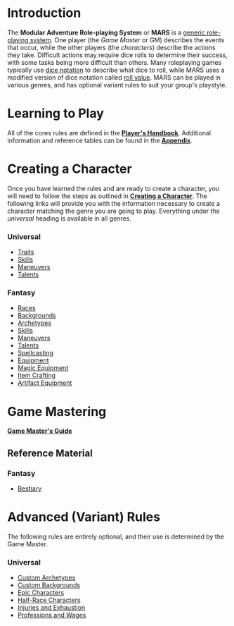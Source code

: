 # Introduction

The **Modular Adventure Role-playing System** or **MARS** is a [generic role-playing system](https://en.wikipedia.org/wiki/Generic_role-playing_game_system). One player (the *Game Master* or GM) describes the events that occur, while the other players (the *characters*) describe the actions they take. Difficult actions may require dice rolls to determine their success, with some tasks being more difficult than others. Many roleplaying games typically use [dice notation](https://en.wikipedia.org/wiki/Dice_notation) to describe what dice to roll, while MARS uses a modified version of dice notation called [roll value](/Basic/PHB.md#roll-value).  MARS can be played in various genres, and has optional variant rules to suit your group's playstyle.

# Learning to Play

All of the cores rules are defined in the [**Player's Handbook**](/Basic/PHB.md). Additional information and reference tables can be found in the [**Appendix**](/Basic/Appendix.md).

# Creating a Character

Once you have learned the rules and are ready to create a character, you will need to follow the steps as outlined in [**Creating a Character**](/Basic/PHB.md#creating-a-character). The following links will provide you with the information necessary to create a character matching the genre you are going to play. Everything under the *universal* heading is available in all genres.

### Universal

* [Traits](/Basic/Traits.md)
* [Skills](/Basic/PHB.md#skills-1)
* [Maneuvers](/Basic/Maneuvers.md)
* [Talents](/Basic/Talents.md)

### Fantasy

* [Races](/Fantasy/Races.md)
* [Backgrounds](/Fantasy/Backgrounds.md)
* [Archetypes](/Fantasy/Archetypes.md)
* [Skills](/Fantasy/Skills.md)
* [Maneuvers](/Fantasy/Maneuvers.md)
* [Talents](/Fantasy/Talents.md)
* [Spellcasting](/Fantasy/Spellcasting.md)
* [Equipment](/Fantasy/Equipment.md)
* [Magic Equipment](/Fantasy/MagicEquipment.md)
* [Item Crafting](/Fantasy/ItemCrafting.md)
* [Artifact Equipment](/Fantasy/ArtifactEquipment.md)

# Game Mastering

[**Game Master's Guide**](/Basic/GMG.md)

## Reference Material

### Fantasy

* [Bestiary](/Fantasy/Bestiary.md)

# Advanced (Variant) Rules

The following rules are entirely optional, and their use is determined by the Game Master.

### Universal

* [Custom Archetypes](/Advanced/CustomArchetypes.md)
* [Custom Backgrounds](/Advanced/CustomBackgrounds.md)
* [Epic Characters](/Advanced/EpicCharacters.md)
* [Half-Race Characters](/Advanced/HalfRaceCharacters.md)
* [Injuries and Exhaustion](/Advanced/InjuriesAndExhaustion.md)
* [Professions and Wages](/Advanced/Fantasy/ProfessionsAndWages.md)